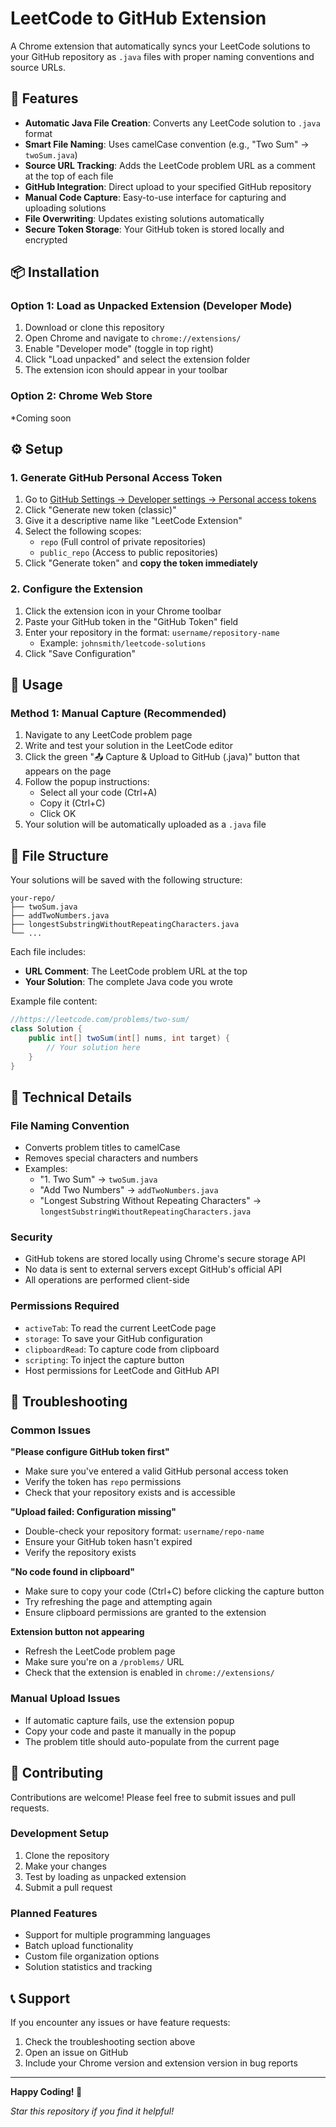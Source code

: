 # LeetCode to GitHub Extension

A Chrome extension that automatically syncs your LeetCode solutions to your GitHub repository as `.java` files with proper naming conventions and source URLs.

## 🚀 Features

- **Automatic Java File Creation**: Converts any LeetCode solution to `.java` format
- **Smart File Naming**: Uses camelCase convention (e.g., "Two Sum" → `twoSum.java`)
- **Source URL Tracking**: Adds the LeetCode problem URL as a comment at the top of each file
- **GitHub Integration**: Direct upload to your specified GitHub repository
- **Manual Code Capture**: Easy-to-use interface for capturing and uploading solutions
- **File Overwriting**: Updates existing solutions automatically
- **Secure Token Storage**: Your GitHub token is stored locally and encrypted

## 📦 Installation

### Option 1: Load as Unpacked Extension (Developer Mode)
1. Download or clone this repository
2. Open Chrome and navigate to `chrome://extensions/`
3. Enable "Developer mode" (toggle in top right)
4. Click "Load unpacked" and select the extension folder
5. The extension icon should appear in your toolbar

### Option 2: Chrome Web Store
*Coming soon

## ⚙️ Setup

### 1. Generate GitHub Personal Access Token
1. Go to [GitHub Settings → Developer settings → Personal access tokens](https://github.com/settings/tokens)
2. Click "Generate new token (classic)"
3. Give it a descriptive name like "LeetCode Extension"
4. Select the following scopes:
   - `repo` (Full control of private repositories)
   - `public_repo` (Access to public repositories)
5. Click "Generate token" and **copy the token immediately**

### 2. Configure the Extension
1. Click the extension icon in your Chrome toolbar
2. Paste your GitHub token in the "GitHub Token" field
3. Enter your repository in the format: `username/repository-name`
   - Example: `johnsmith/leetcode-solutions`
4. Click "Save Configuration"

## 🎯 Usage

### Method 1: Manual Capture (Recommended)
1. Navigate to any LeetCode problem page
2. Write and test your solution in the LeetCode editor
3. Click the green "📤 Capture & Upload to GitHub (.java)" button that appears on the page
4. Follow the popup instructions:
   - Select all your code (Ctrl+A)
   - Copy it (Ctrl+C)
   - Click OK
5. Your solution will be automatically uploaded as a `.java` file


## 📁 File Structure

Your solutions will be saved with the following structure:

```
your-repo/
├── twoSum.java
├── addTwoNumbers.java
├── longestSubstringWithoutRepeatingCharacters.java
└── ...
```

Each file includes:
- **URL Comment**: The LeetCode problem URL at the top
- **Your Solution**: The complete Java code you wrote

Example file content:
```java
//https://leetcode.com/problems/two-sum/
class Solution {
    public int[] twoSum(int[] nums, int target) {
        // Your solution here
    }
}
```

## 🔧 Technical Details

### File Naming Convention
- Converts problem titles to camelCase
- Removes special characters and numbers
- Examples:
  - "1. Two Sum" → `twoSum.java`
  - "Add Two Numbers" → `addTwoNumbers.java`
  - "Longest Substring Without Repeating Characters" → `longestSubstringWithoutRepeatingCharacters.java`

### Security
- GitHub tokens are stored locally using Chrome's secure storage API
- No data is sent to external servers except GitHub's official API
- All operations are performed client-side

### Permissions Required
- `activeTab`: To read the current LeetCode page
- `storage`: To save your GitHub configuration
- `clipboardRead`: To capture code from clipboard
- `scripting`: To inject the capture button
- Host permissions for LeetCode and GitHub API

## 🐛 Troubleshooting

### Common Issues

**"Please configure GitHub token first"**
- Make sure you've entered a valid GitHub personal access token
- Verify the token has `repo` permissions
- Check that your repository exists and is accessible

**"Upload failed: Configuration missing"**
- Double-check your repository format: `username/repo-name`
- Ensure your GitHub token hasn't expired
- Verify the repository exists

**"No code found in clipboard"**
- Make sure to copy your code (Ctrl+C) before clicking the capture button
- Try refreshing the page and attempting again
- Ensure clipboard permissions are granted to the extension

**Extension button not appearing**
- Refresh the LeetCode problem page
- Make sure you're on a `/problems/` URL
- Check that the extension is enabled in `chrome://extensions/`

### Manual Upload Issues
- If automatic capture fails, use the extension popup
- Copy your code and paste it manually in the popup
- The problem title should auto-populate from the current page

## 🤝 Contributing

Contributions are welcome! Please feel free to submit issues and pull requests.

### Development Setup
1. Clone the repository
2. Make your changes
3. Test by loading as unpacked extension
4. Submit a pull request

### Planned Features
- Support for multiple programming languages
- Batch upload functionality
- Custom file organization options
- Solution statistics and tracking

## 📞 Support

If you encounter any issues or have feature requests:
1. Check the troubleshooting section above
2. Open an issue on GitHub
3. Include your Chrome version and extension version in bug reports

---

**Happy Coding! 🚀**

*Star this repository if you find it helpful!*



